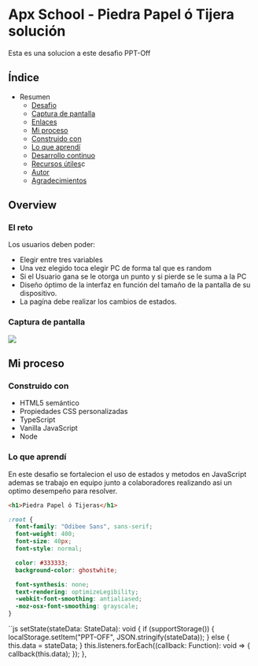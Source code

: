 # Apx School - Piedra Papel ó Tijera solución

Esta es una solucion a este desafio PPT-Off

## Índice

- Resumen
  - [Desafio](#desafio)
  - [Captura de pantalla](#captura-de-pantalla)
  - [Enlaces](#https://preeminent-squirrel-24c83e.netlify.app)
  - [Mi proceso](#miproceso)
  - [Construido con](#JavaScript-HTML-CSS-TypeScript)
  - [Lo que aprendí](#Uso-de-TypeScript-LocalStorage-Manejo-de-eventos-Manejo-de-Estados)
  - [Desarrollo continuo](#Juego-Off-Line)
  - [Recursos útiles](#Vite-Project)c
  - [Autor](#https://github.com/dashboard)
  - [Agradecimientos](#https://github.com/MendiolaSergioluis)


## Overview

### El reto

Los usuarios deben poder:

- Elegir entre tres variables
- Una vez elegido toca elegir PC de forma tal que es random
- Si el Usuario gana se le otorga un punto y si pierde se le suma a la PC
- Diseño óptimo de la interfaz en función del tamaño de la pantalla de su dispositivo.
- La pagína debe realizar los cambios de estados.

### Captura de pantalla

![](../ScreenShot)



## Mi proceso


### Construido con

- HTML5 semántico
- Propiedades CSS personalizadas
- TypeScript
- Vanilla JavaScript
- Node

### Lo que aprendí

En este desafio se fortalecion el uso de estados y metodos en JavaScript ademas se trabajo en equipo junto a colaboradores realizando asi un optimo desempeño para resolver.

```html
<h1>Piedra Papel ó Tijeras</h1>
```
```css
:root {
  font-family: "Odibee Sans", sans-serif;
  font-weight: 400;
  font-size: 40px;
  font-style: normal;

  color: #333333;
  background-color: ghostwhite;

  font-synthesis: none;
  text-rendering: optimizeLegibility;
  -webkit-font-smoothing: antialiased;
  -moz-osx-font-smoothing: grayscale;
}
```
``js
setState(stateData: StateData): void {
    if (supportStorage()) {
      localStorage.setItem("PPT-OFF", JSON.stringify(stateData));
    } else {
      this.data = stateData;
    }
    this.listeners.forEach((callback: Function): void => {
      callback(this.data);
    });
  },
```
